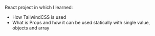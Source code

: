 React project in which I learned:
- How TailwindCSS is used
- What is Props and how it can be used statically with single value, objects and array
